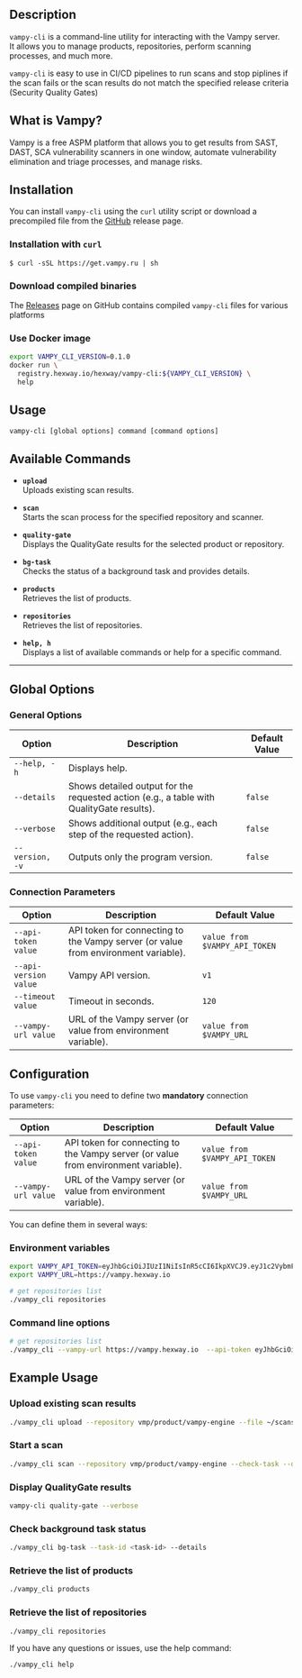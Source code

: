 
## Description

`vampy-cli` is a command-line utility for interacting with the Vampy server.  
It allows you to manage products, repositories, perform scanning processes, and much more.

`vampy-cli` is easy to use in CI/CD pipelines to run scans and stop piplines if the scan fails or the scan results do not match the specified release criteria (Security Quality Gates)


## What is Vampy?

Vampy is a free ASPM platform that allows you to get results from SAST, DAST, SCA vulnerability scanners in one window, automate vulnerability elimination and triage processes, and manage risks.

## Installation

You can install `vampy-cli` using the `curl` utility script or download a precompiled file from the [GitHub](https://github.com/hexway/Vampy-CLI) release page.

### Installation with `curl`

```
$ curl -sSL https://get.vampy.ru | sh
```

### Download compiled binaries

The [Releases](https://github.com/hexway/Vampy-CLI/releases) page on GitHub contains compiled `vampy-cli` files for various platforms

### Use Docker image

```bash
export VAMPY_CLI_VERSION=0.1.0
docker run \
  registry.hexway.io/hexway/vampy-cli:${VAMPY_CLI_VERSION} \
  help
```

## Usage

```bash
vampy-cli [global options] command [command options]
```

## Available Commands

- **`upload`**  
  Uploads existing scan results.

- **`scan`**  
  Starts the scan process for the specified repository and scanner.

- **`quality-gate`**  
  Displays the QualityGate results for the selected product or repository.

- **`bg-task`**  
  Checks the status of a background task and provides details.

- **`products`**  
  Retrieves the list of products.

- **`repositories`**  
  Retrieves the list of repositories.

- **`help, h`**  
  Displays a list of available commands or help for a specific command.

---

## Global Options

### General Options

| Option          | Description                                                                              | Default Value |
| --------------- | ---------------------------------------------------------------------------------------- | ------------- |
| `--help, -h`    | Displays help.                                                                           |               |
| `--details`     | Shows detailed output for the requested action (e.g., a table with QualityGate results). | `false`       |
| `--verbose`     | Shows additional output (e.g., each step of the requested action).                       | `false`       |
| `--version, -v` | Outputs only the program version.                                                        | `false`       |

### Connection Parameters

| Option                | Description                                                                        | Default Value                 |
| --------------------- | ---------------------------------------------------------------------------------- | ----------------------------- |
| `--api-token value`   | API token for connecting to the Vampy server (or value from environment variable). | `value from $VAMPY_API_TOKEN` |
| `--api-version value` | Vampy API version.                                                                 | `v1`                          |
| `--timeout value`     | Timeout in seconds.                                                                | `120`                         |
| `--vampy-url value`   | URL of the Vampy server (or value from environment variable).                      | `value from $VAMPY_URL`       |


## Configuration

To use `vampy-cli` you need to define two **mandatory** connection parameters:

| Option              | Description                                                                        | Default Value                 |
| ------------------- | ---------------------------------------------------------------------------------- | ----------------------------- |
| `--api-token value` | API token for connecting to the Vampy server (or value from environment variable). | `value from $VAMPY_API_TOKEN` |
| `--vampy-url value` | URL of the Vampy server (or value from environment variable).                      | `value from $VAMPY_URL`       |

You can define them in several ways:

### Environment variables

```bash
export VAMPY_API_TOKEN=eyJhbGciOiJIUzI1NiIsInR5cCI6IkpXVCJ9.eyJ1c2VybmFtZSI6InJlc3QtYXBpLXNlYy1lbmdpbmVlciIsImlhdCI6MTcyNTQzMjc5MS4wNjI5NX0.YMCIToiWf0wJwGG8O37-i7I1p47TCFQZyM2ZzxHWcxk
export VAMPY_URL=https://vampy.hexway.io

# get repositories list
./vampy_cli repositories
```

### Command line options

```bash
# get repositories list
./vampy_cli --vampy-url https://vampy.hexway.io  --api-token eyJhbGciOiJIUzI1NiIsInR5cCI6IkpXVCJ9.eyJ1c2VybmFtZSI6InZtcC1jbGkiLCJpYXQiOjE3MzM5MzI2MDYuNjk1Mjk4fQ.TNWsDdhpct6PhZ0jTBZ7QTQyFuMzLN2oBr99e3uhRkA products
```

## Example Usage

### Upload existing scan results
```bash
./vampy_cli upload --repository vmp/product/vampy-engine --file ~/scans_trivy_image.json --scanner TRIVY_IMAGE
```

### Start a scan
```bash
./vampy_cli scan --repository vmp/product/vampy-engine --check-task --details
```

### Display QualityGate results
```bash
vampy-cli quality-gate --verbose
```

### Check background task status
```bash
./vampy_cli bg-task --task-id <task-id> --details
```

### Retrieve the list of products
```bash
./vampy_cli products
```

### Retrieve the list of repositories
```bash
./vampy_cli repositories
```

If you have any questions or issues, use the help command:
```bash
./vampy_cli help
```
